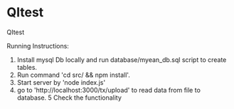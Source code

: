 # QItest
QItest

Running Instructions: 

1. Install mysql Db locally and run database/myean_db.sql script to create tables.
2. Run command 'cd src/ && npm install'.
3. Start server by 'node index.js'
4. go to 'http://localhost:3000/tx/upload' to read data from file to database.
5 Check the functionality
